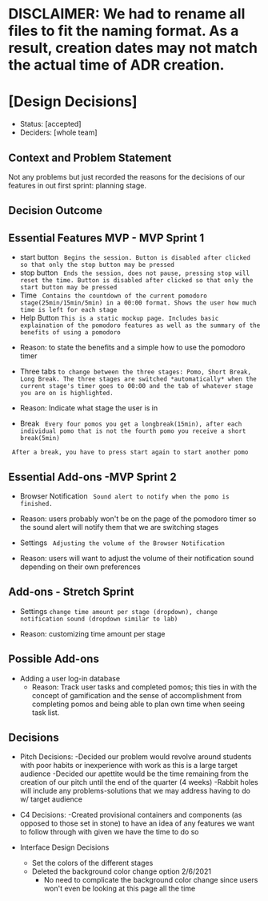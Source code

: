   # DISCLAIMER: We had to rename all files to fit the naming format. As a result, creation dates may not match the actual time of ADR creation.
# [Design Decisions]

* Status: [accepted]
* Deciders: [whole team] 

## Context and Problem Statement
Not any problems but just recorded the reasons for the decisions of our features in out first sprint: planning stage.


## Decision Outcome

## Essential Features MVP - MVP Sprint 1
* start button 
  ``` Begins the session. Button is disabled after clicked so that only the stop button may be pressed``` 
* stop button
 ``` Ends the session, does not pause, pressing stop will reset the time. Button is disabled after clicked so that only the start button may be pressed```
* Time
 ``` Contains the countdown of the current pomodoro stage(25min/15min/5min) in a 00:00 format. Shows the user how much time is left for each stage```
* Help Button
 ``` This is a static mockup page. Includes basic explaination of the pomodoro features as well as the summary of the benefits of using a pomodoro ```
 - Reason: to state the benefits and a simple how to use the pomodoro timer
* Three tabs
 ``` to change between the three stages: Pomo, Short Break, Long Break. The three stages are switched *automatically* when the current stage's timer goes to 00:00 and the tab of whatever stage you are on is highlighted. ```
 - Reason: Indicate what stage the user is in
  * Break
 ``` Every four pomos you get a longbreak(15min), after each individual pomo that is not the fourth pomo you receive a short break(5min)```
 
 ``` After a break, you have to press start again to start another pomo```
 
 ## Essential Add-ons -MVP Sprint 2
 * Browser Notification
 ``` Sound alert to notify when the pomo is finished.```
 - Reason: users probably won't be on the page of the pomodoro timer so the sound alert will notify them that we are switching stages
 * Settings
 ``` Adjusting the volume of the Browser Notification```
  - Reason: users will want to adjust the volume of their notification sound depending on their own preferences
 
## Add-ons - Stretch Sprint
 * Settings
  ```change time amount per stage (dropdown), change notification sound (dropdown similar to lab)```
  - Reason: customizing time amount per stage 
  
## Possible Add-ons
  * Adding a user log-in database
    - Reason: Track user tasks and completed pomos; this ties in with the concept of gamification and the sense of accomplishment from completing pomos and being able to plan own time when seeing task list.
    
 
 ## Decisions
 * Pitch Decisions:
  -Decided our problem would revolve around students with poor habits or inexperience with work as this is a large target audience
  -Decided our apettite would be the time remaining from the creation of our pitch until the end of the quarter (4 weeks)
  -Rabbit holes will include any problems-solutions that we may address having to do w/ target audience

* C4 Decisions:
  -Created provisional containers and components (as opposed to those set in stone) to have an idea of any features we want to follow through with given we have the time to do so 
  
* Interface Design Decisions
   - Set the colors of the different stages
   - Deleted the background color change option 2/6/2021
     - No need to complicate the background color change since users won't even be looking at this page all the time
   
